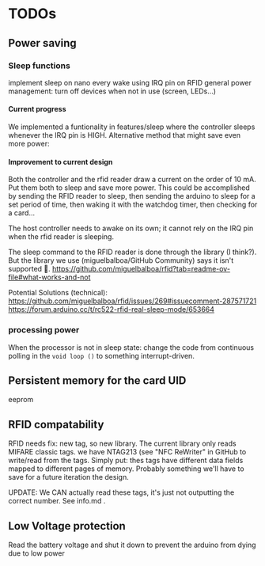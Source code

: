 # TODOs

## Power saving
### Sleep functions
implement sleep on nano every wake using IRQ pin on RFID general power management: turn off devices when not in use (screen, LEDs...)

#### Current progress
We implemented a funtionality in features/sleep where the controller sleeps whenever the IRQ pin is HIGH. Alternative method that might save even more power:

#### Improvement to current design
Both the controller and the rfid reader draw a current on the order of 10 mA. Put them both to sleep and save more power. This could be accomplished by sending the RFID reader to sleep, then sending the arduino to sleep for a set period of time, then waking it with the watchdog timer, then checking for a card...

The host controller needs to awake on its own; it cannot rely on the IRQ pin when the rfid reader is sleeping.

The sleep command to the RFID reader is done through the library (I think?). But the library we use (miguelbalboa/GitHub Community) says it isn't supported 🤔. https://github.com/miguelbalboa/rfid?tab=readme-ov-file#what-works-and-not

Potential Solutions (technical):
https://github.com/miguelbalboa/rfid/issues/269#issuecomment-287571721
https://forum.arduino.cc/t/rc522-rfid-real-sleep-mode/653664


### processing power
When the processor is not in sleep state: change the code from continuous polling in the `void loop ()` to something interrupt-driven.

## Persistent memory for the card UID
eeprom

## RFID compatability
RFID needs fix: new tag, so new library. The current library only reads MIFARE classic tags. we have NTAG213 (see "NFC ReWriter" in GitHub to write/read from the tags. Simply put: thes tags have different data fields mapped to different pages of memory. Probably something we'll have to save for a future iteration the design.

UPDATE: We CAN actually read these tags, it's just not outputting the correct number. See info.md .

## Low Voltage protection
Read the battery voltage and shut it down to prevent the arduino from dying due to low power
